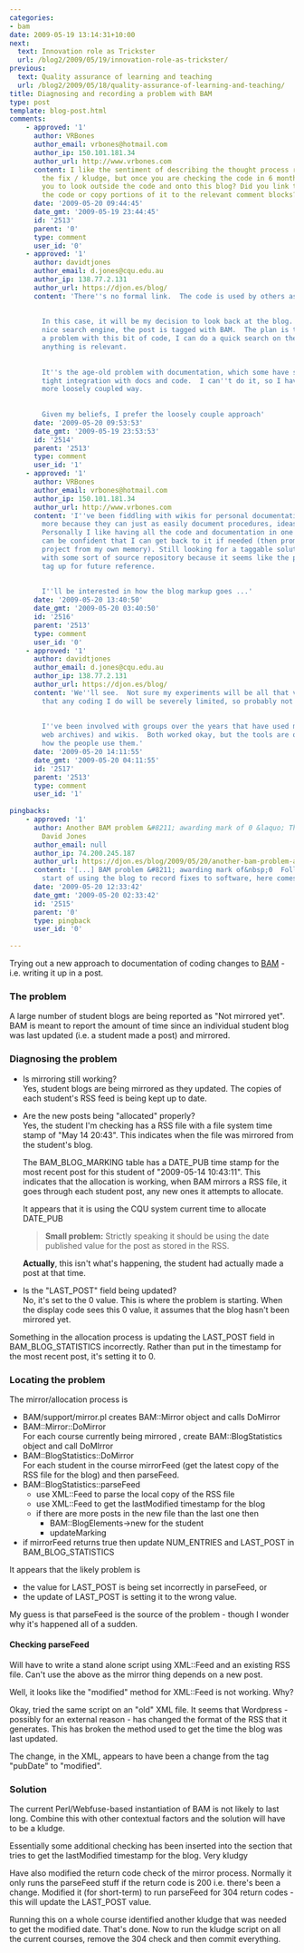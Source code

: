 ```yaml
---
categories:
- bam
date: 2009-05-19 13:14:31+10:00
next:
  text: Innovation role as Trickster
  url: /blog2/2009/05/19/innovation-role-as-trickster/
previous:
  text: Quality assurance of learning and teaching
  url: /blog2/2009/05/18/quality-assurance-of-learning-and-teaching/
title: Diagnosing and recording a problem with BAM
type: post
template: blog-post.html
comments:
    - approved: '1'
      author: VRBones
      author_email: vrbones@hotmail.com
      author_ip: 150.101.181.34
      author_url: http://www.vrbones.com
      content: I like the sentiment of describing the thought process rather than just
        the fix / kludge, but once you are checking the code in 6 months time, what triggers
        you to look outside the code and onto this blog? Did you link this post back into
        the code or copy portions of it to the relevant comment blocks?
      date: '2009-05-20 09:44:45'
      date_gmt: '2009-05-19 23:44:45'
      id: '2513'
      parent: '0'
      type: comment
      user_id: '0'
    - approved: '1'
      author: davidtjones
      author_email: d.jones@cqu.edu.au
      author_ip: 138.77.2.131
      author_url: https://djon.es/blog/
      content: 'There''s no formal link.  The code is used by others as well.
    
    
        In this case, it will be my decision to look back at the blog.  The blog has a
        nice search engine, the post is tagged with BAM.  The plan is that when/if I have
        a problem with this bit of code, I can do a quick search on the blog and see if
        anything is relevant.
    
    
        It''s the age-old problem with documentation, which some have solved by having
        tight integration with docs and code.  I can''t do it, so I have to do it this
        more loosely coupled way.
    
    
        Given my beliefs, I prefer the loosely couple approach'
      date: '2009-05-20 09:53:53'
      date_gmt: '2009-05-19 23:53:53'
      id: '2514'
      parent: '2513'
      type: comment
      user_id: '1'
    - approved: '1'
      author: VRBones
      author_email: vrbones@hotmail.com
      author_ip: 150.101.181.34
      author_url: http://www.vrbones.com
      content: 'I''ve been fiddling with wikis for personal documentation of code, but
        more because they can just as easily document procedures, ideas, todo lists, etc.
        Personally I like having all the code and documentation in one place so that I
        can be confident that I can get back to it if needed (then promptly trash that
        project from my own memory). Still looking for a taggable solution that integrates
        with some sort of source repository because it seems like the perfect thing to
        tag up for future reference.
    
    
        I''ll be interested in how the blog markup goes ...'
      date: '2009-05-20 13:40:50'
      date_gmt: '2009-05-20 03:40:50'
      id: '2516'
      parent: '2513'
      type: comment
      user_id: '0'
    - approved: '1'
      author: davidtjones
      author_email: d.jones@cqu.edu.au
      author_ip: 138.77.2.131
      author_url: https://djon.es/blog/
      content: 'We''ll see.  Not sure my experiments will be all that valid.  It''s likely
        that any coding I do will be severely limited, so probably not a real test.
    
    
        I''ve been involved with groups over the years that have used mailing lists (+searchable
        web archives) and wikis.  Both worked okay, but the tools are only as good as
        how the people use them.'
      date: '2009-05-20 14:11:55'
      date_gmt: '2009-05-20 04:11:55'
      id: '2517'
      parent: '2513'
      type: comment
      user_id: '1'
    
pingbacks:
    - approved: '1'
      author: Another BAM problem &#8211; awarding mark of 0 &laquo; The Weblog of (a)
        David Jones
      author_email: null
      author_ip: 74.200.245.187
      author_url: https://djon.es/blog/2009/05/20/another-bam-problem-awarding-mark-of-0/
      content: '[...] BAM problem &#8211; awarding mark of&nbsp;0  Following on from yesterday&#8217;s
        start of using the blog to record fixes to software, here comes another [...]'
      date: '2009-05-20 12:33:42'
      date_gmt: '2009-05-20 02:33:42'
      id: '2515'
      parent: '0'
      type: pingback
      user_id: '0'
    
---
```

Trying out a new approach to documentation of coding changes to [BAM](/blog2/research/bam-blog-aggregation-management/) - i.e. writing it up in a post.

### The problem

A large number of student blogs are being reported as "Not mirrored yet". BAM is meant to report the amount of time since an individual student blog was last updated (i.e. a student made a post) and mirrored.

### Diagnosing the problem

- Is mirroring still working?  
    Yes, student blogs are being mirrored as they updated. The copies of each student's RSS feed is being kept up to date.

- Are the new posts being "allocated" properly?  
    Yes, the student I'm checking has a RSS file with a file system time stamp of "May 14 20:43". This indicates when the file was mirrored from the student's blog.
    
    The BAM\_BLOG\_MARKING table has a DATE\_PUB time stamp for the most recent post for this student of "2009-05-14 10:43:11". This indicates that the allocation is working, when BAM mirrors a RSS file, it goes through each student post, any new ones it attempts to allocate.
    
    It appears that it is using the CQU system current time to allocate DATE\_PUB
    
    > **Small problem:** Strictly speaking it should be using the date published value for the post as stored in the RSS.
    
    **Actually**, this isn't what's happening, the student had actually made a post at that time.
- Is the "LAST\_POST" field being updated?  
    No, it's set to the 0 value. This is where the problem is starting. When the display code sees this 0 value, it assumes that the blog hasn't been mirrored yet.

Something in the allocation process is updating the LAST\_POST field in BAM\_BLOG\_STATISTICS incorrectly. Rather than put in the timestamp for the most recent post, it's setting it to 0.

### Locating the problem

The mirror/allocation process is

- BAM/support/mirror.pl creates BAM::Mirror object and calls DoMirror
- BAM::Mirror::DoMirror  
    For each course currently being mirrored , create BAM::BlogStatistics object and call DoMIrror
- BAM::BlogStatistics::DoMirror  
    For each student in the course mirrorFeed (get the latest copy of the RSS file for the blog) and then parseFeed.
- BAM::BlogStatistics::parseFeed
    - use XML::Feed to parse the local copy of the RSS file
    - use XML::Feed to get the lastModified timestamp for the blog
    - if there are more posts in the new file than the last one then
        - BAM::BlogElements->new for the student
        - updateMarking
- if mirrorFeed returns true then update NUM\_ENTRIES and LAST\_POST in BAM\_BLOG\_STATISTICS

It appears that the likely problem is

- the value for LAST\_POST is being set incorrectly in parseFeed, or
- the update of LAST\_POST is setting it to the wrong value.

My guess is that parseFeed is the source of the problem - though I wonder why it's happened all of a sudden.

#### Checking parseFeed

Will have to write a stand alone script using XML::Feed and an existing RSS file. Can't use the above as the mirror thing depends on a new post.

Well, it looks like the "modified" method for XML::Feed is not working. Why?

Okay, tried the same script on an "old" XML file. It seems that Wordpress - possibly for an external reason - has changed the format of the RSS that it generates. This has broken the method used to get the time the blog was last updated.

The change, in the XML, appears to have been a change from the tag "pubDate" to "modified".

### Solution

The current Perl/Webfuse-based instantiation of BAM is not likely to last long. Combine this with other contextual factors and the solution will have to be a kludge.

Essentially some additional checking has been inserted into the section that tries to get the lastModified timestamp for the blog. Very kludgy

Have also modified the return code check of the mirror process. Normally it only runs the parseFeed stuff if the return code is 200 i.e. there's been a change. Modified it (for short-term) to run parseFeed for 304 return codes - this will update the LAST\_POST value.

Running this on a whole course identified another kludge that was needed to get the modified date. That's done. Now to run the kludge script on all the current courses, remove the 304 check and then commit everything.